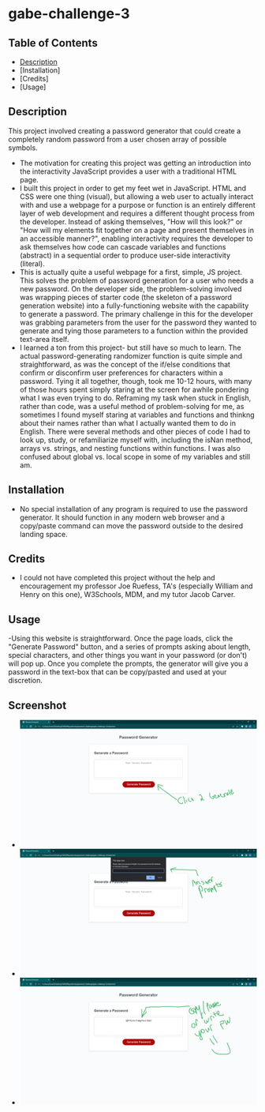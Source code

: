 # gabe-challenge-3

## Table of Contents

- [Description](#description)
- [Installation]
- [Credits]
- [Usage]

## Description

This project involved creating a password generator that could create a completely random password from a user chosen array of possible symbols.

- The motivation for creating this project was getting an introduction into the interactivity JavaScript provides a user with a traditional HTML page.
- I built this project in order to get my feet wet in JavaScript. HTML and CSS were one thing (visual), but allowing a web user to actually interact with and use a webpage for a purpose or function is an entirely different layer of web development and requires a different thought process from the developer. Instead of asking themselves, "How will this look?" or "How will my elements fit together on a page and present themselves in an accessible manner?", enabling interactivity requires the developer to ask themselves how code can cascade variables and functions (abstract) in a sequential order to produce user-side interactivity (literal).
- This is actually quite a useful webpage for a first, simple, JS project. This solves the problem of password generation for a user who needs a new password. On the developer side, the problem-solving involved was wrapping pieces of starter code (the skeleton of a password generation website) into a fully-functioning website with the capability to generate a password. The primary challenge in this for the developer was grabbing parameters from the user for the password they wanted to generate and tying those parameters to a function within the provided text-area itself.
- I learned a ton from this project- but still have so much to learn. The actual password-generating randomizer function is quite simple and straightforward, as was the concept of the if/else conditions that confirm or disconfirm user preferences for characters within a password. Tying it all together, though, took me 10-12 hours, with many of those hours spent simply staring at the screen for awhile pondering what I was even trying to do. Reframing my task when stuck in English, rather than code, was a useful method of problem-solving for me, as sometimes I found myself staring at variables and functions and thinkng about their names rather than what I actually wanted them to do in English. There were several methods and other pieces of code I had to look up, study, or refamiliarize myself with, including the isNan method, arrays vs. strings, and nesting functions within functions. I was also confused about global vs. local scope in some of my variables and still am.

## Installation

- No special installation of any program is required to use the password generator. It should function in any modern web browser and a copy/paste command can move the password outside to the desired landing space.

## Credits

- I could not have completed this project without the help and encouragement my professor Joe Ruefess, TA's (especially William and Henry on this one), W3Schools, MDM, and my tutor Jacob Carver.

## Usage

-Using this website is straightforward. Once the page loads, click the "Generate Password" button, and a series of prompts asking about length, special characters, and other things you want in your password (or don't) will pop up. Once you complete the prompts, the generator will give you a password in the text-box that can be copy/pasted and used at your discretion.

## Screenshot

- ![Alt= Screenshot showing landing page](Screenshot%201.jpg)
- ![Alt= Screenshot showing prompts that pop up](Screenshot%202.jpg)
- ![Alt= Screenshot showing a generated password](Screenshot%203.jpg)

